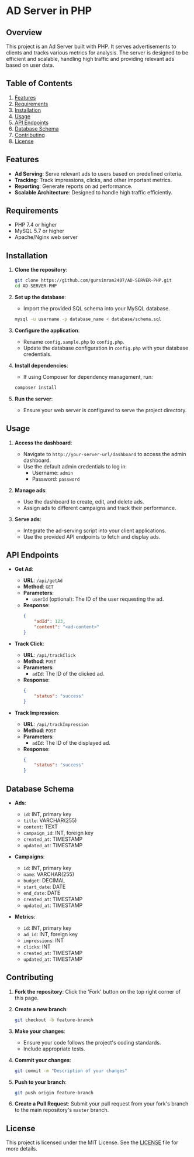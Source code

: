 # AD Server in PHP

## Overview

This project is an Ad Server built with PHP. It serves advertisements to clients and tracks various metrics for analysis. The server is designed to be efficient and scalable, handling high traffic and providing relevant ads based on user data.

## Table of Contents

1. [Features](#features)
2. [Requirements](#requirements)
3. [Installation](#installation)
4. [Usage](#usage)
5. [API Endpoints](#api-endpoints)
6. [Database Schema](#database-schema)
7. [Contributing](#contributing)
8. [License](#license)

## Features

- **Ad Serving**: Serve relevant ads to users based on predefined criteria.
- **Tracking**: Track impressions, clicks, and other important metrics.
- **Reporting**: Generate reports on ad performance.
- **Scalable Architecture**: Designed to handle high traffic efficiently.

## Requirements

- PHP 7.4 or higher
- MySQL 5.7 or higher
- Apache/Nginx web server

## Installation

1. **Clone the repository**:
    ```sh
    git clone https://github.com/gursimran2407/AD-SERVER-PHP.git
    cd AD-SERVER-PHP
    ```

2. **Set up the database**:
    - Import the provided SQL schema into your MySQL database.
    ```sh
    mysql -u username -p database_name < database/schema.sql
    ```

3. **Configure the application**:
    - Rename `config.sample.php` to `config.php`.
    - Update the database configuration in `config.php` with your database credentials.

4. **Install dependencies**:
    - If using Composer for dependency management, run:
    ```sh
    composer install
    ```

5. **Run the server**:
    - Ensure your web server is configured to serve the project directory.

## Usage

1. **Access the dashboard**:
    - Navigate to `http://your-server-url/dashboard` to access the admin dashboard.
    - Use the default admin credentials to log in:
        - Username: `admin`
        - Password: `password`

2. **Manage ads**:
    - Use the dashboard to create, edit, and delete ads.
    - Assign ads to different campaigns and track their performance.

3. **Serve ads**:
    - Integrate the ad-serving script into your client applications.
    - Use the provided API endpoints to fetch and display ads.

## API Endpoints

- **Get Ad**:
    - **URL**: `/api/getAd`
    - **Method**: `GET`
    - **Parameters**:
        - `userId` (optional): The ID of the user requesting the ad.
    - **Response**:
        ```json
        {
            "adId": 123,
            "content": "<ad-content>"
        }
        ```

- **Track Click**:
    - **URL**: `/api/trackClick`
    - **Method**: `POST`
    - **Parameters**:
        - `adId`: The ID of the clicked ad.
    - **Response**:
        ```json
        {
            "status": "success"
        }
        ```

- **Track Impression**:
    - **URL**: `/api/trackImpression`
    - **Method**: `POST`
    - **Parameters**:
        - `adId`: The ID of the displayed ad.
    - **Response**:
        ```json
        {
            "status": "success"
        }
        ```

## Database Schema

- **Ads**:
    - `id`: INT, primary key
    - `title`: VARCHAR(255)
    - `content`: TEXT
    - `campaign_id`: INT, foreign key
    - `created_at`: TIMESTAMP
    - `updated_at`: TIMESTAMP

- **Campaigns**:
    - `id`: INT, primary key
    - `name`: VARCHAR(255)
    - `budget`: DECIMAL
    - `start_date`: DATE
    - `end_date`: DATE
    - `created_at`: TIMESTAMP
    - `updated_at`: TIMESTAMP

- **Metrics**:
    - `id`: INT, primary key
    - `ad_id`: INT, foreign key
    - `impressions`: INT
    - `clicks`: INT
    - `created_at`: TIMESTAMP
    - `updated_at`: TIMESTAMP

## Contributing

1. **Fork the repository**:
    Click the 'Fork' button on the top right corner of this page.

2. **Create a new branch**:
    ```sh
    git checkout -b feature-branch
    ```

3. **Make your changes**:
    - Ensure your code follows the project's coding standards.
    - Include appropriate tests.

4. **Commit your changes**:
    ```sh
    git commit -m "Description of your changes"
    ```

5. **Push to your branch**:
    ```sh
    git push origin feature-branch
    ```

6. **Create a Pull Request**:
    Submit your pull request from your fork's branch to the main repository's `master` branch.

## License

This project is licensed under the MIT License. See the [LICENSE](LICENSE) file for more details.
